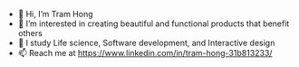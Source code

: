 - 👋 Hi, I’m Tram Hong
- 👀 I’m interested in creating beautiful and functional products that benefit others
- 🌱 I study Life science, Software development, and Interactive design
- 📫 Reach me at https://www.linkedin.com/in/tram-hong-31b813233/



